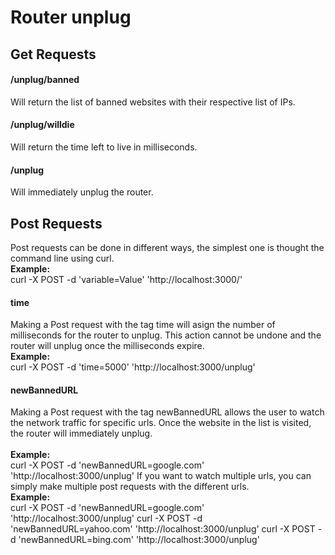 # Router unplug

## Get Requests
#### /unplug/banned
Will return the list of banned websites with their respective list of IPs.

#### /unplug/willdie
Will return the time left to live in milliseconds.

#### /unplug
Will immediately unplug the router.

## Post Requests
Post requests can be done in different ways, the simplest one is thought the command line using curl. </br>
**Example:**</br>
curl -X POST -d 'variable=Value' 'http://localhost:3000/'
#### time
Making a Post request with the tag time will asign the number of milliseconds for the router to unplug. This action cannot be undone and the router will unplug once the milliseconds expire.</br>
**Example:**</br>
curl -X POST -d 'time=5000' 'http://localhost:3000/unplug'
#### newBannedURL
Making a Post request with the tag newBannedURL allows the user to watch the network traffic for specific urls. Once the website in the list is visited, the router will immediately unplug.  
</br>**Example:**</br>
curl -X POST -d 'newBannedURL=google.com' 'http://localhost:3000/unplug'
If you want to watch multiple urls, you can simply make multiple post requests with the different urls.
</br>**Example:**</br>
curl -X POST -d 'newBannedURL=google.com' 'http://localhost:3000/unplug'
curl -X POST -d 'newBannedURL=yahoo.com' 'http://localhost:3000/unplug'
curl -X POST -d 'newBannedURL=bing.com' 'http://localhost:3000/unplug'

